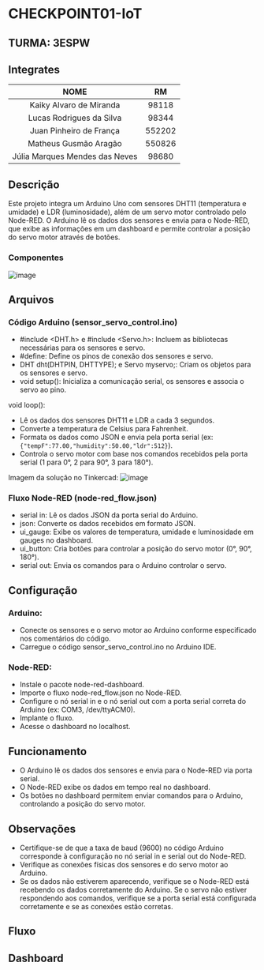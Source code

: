 # CHECKPOINT01-IoT

## TURMA: 3ESPW

## Integrates

NOME | RM
:-----:|:---:
Kaiky Alvaro de Miranda|98118
Lucas Rodrigues da Silva|98344
Juan Pinheiro de França|552202
Matheus Gusmão Aragão|550826 
Júlia Marques Mendes das Neves|98680

## Descrição

Este projeto integra um Arduino Uno com sensores DHT11 (temperatura e umidade) e LDR (luminosidade), além de um servo motor controlado pelo Node-RED. O Arduino lê os dados dos sensores e envia para o Node-RED, que exibe as informações em um dashboard e permite controlar a posição do servo motor através de botões.

### Componentes

![image](https://github.com/user-attachments/assets/38b7b679-53a3-4dc5-b9f6-9ef4db2ac74f)


## Arquivos

### Código Arduino (sensor_servo_control.ino)

- #include <DHT.h> e #include <Servo.h>: Incluem as bibliotecas necessárias para os sensores e servo.
- #define: Define os pinos de conexão dos sensores e servo.
- DHT dht(DHTPIN, DHTTYPE); e Servo myservo;: Criam os objetos para os sensores e servo.
- void setup(): Inicializa a comunicação serial, os sensores e associa o servo ao pino.

void loop():

- Lê os dados dos sensores DHT11 e LDR a cada 3 segundos.
- Converte a temperatura de Celsius para Fahrenheit.
- Formata os dados como JSON e envia pela porta serial (ex: `{"tempF":77.00,"humidity":50.00,"ldr":512}`).
- Controla o servo motor com base nos comandos recebidos pela porta serial (1 para 0°, 2 para 90°, 3 para 180°).

Imagem da solução no Tinkercad:
![image](https://github.com/user-attachments/assets/7f851abf-e9b5-4b81-a3af-d1c943e3845f)


### Fluxo Node-RED (node-red_flow.json)

- serial in: Lê os dados JSON da porta serial do Arduino.
- json: Converte os dados recebidos em formato JSON.
- ui_gauge: Exibe os valores de temperatura, umidade e luminosidade em gauges no dashboard.
- ui_button: Cria botões para controlar a posição do servo motor (0°, 90°, 180°).
- serial out: Envia os comandos para o Arduino controlar o servo.

## Configuração

### Arduino:
- Conecte os sensores e o servo motor ao Arduino conforme especificado nos comentários do código.
- Carregue o código sensor_servo_control.ino no Arduino IDE.

### Node-RED:

- Instale o pacote node-red-dashboard.
- Importe o fluxo node-red_flow.json no Node-RED.
- Configure o nó serial in e o nó serial out com a porta serial correta do Arduino (ex: COM3, /dev/ttyACM0).
- Implante o fluxo.
- Acesse o dashboard no localhost.

## Funcionamento

- O Arduino lê os dados dos sensores e envia para o Node-RED via porta serial.
- O Node-RED exibe os dados em tempo real no dashboard.
- Os botões no dashboard permitem enviar comandos para o Arduino, controlando a posição do servo motor.

## Observações
- Certifique-se de que a taxa de baud (9600) no código Arduino corresponde à configuração no nó serial in e serial out do Node-RED.
- Verifique as conexões físicas dos sensores e do servo motor ao Arduino.
- Se os dados não estiverem aparecendo, verifique se o Node-RED está recebendo os dados corretamente do Arduino.
Se o servo não estiver respondendo aos comandos, verifique se a porta serial está configurada corretamente e se as conexões estão corretas.

## Fluxo



## Dashboard
